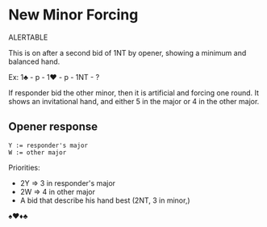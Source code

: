# New Minor Forcing

ALERTABLE 

This is on after a second bid of 1NT by opener, showing a minimum and balanced hand.

Ex: 1♣ - p - 1♥ - p - 1NT - ?

If responder bid the other minor, then it is artificial and forcing one round. It shows an invitational hand, and either 5 in the major or 4 in the other major.

## Opener response

```
Y := responder's major
W := other major
```

Priorities:
- 2Y => 3 in responder's major
- 2W => 4 in other major
- A bid that describe his hand best (2NT, 3 in minor,)

♠♥♦♣
